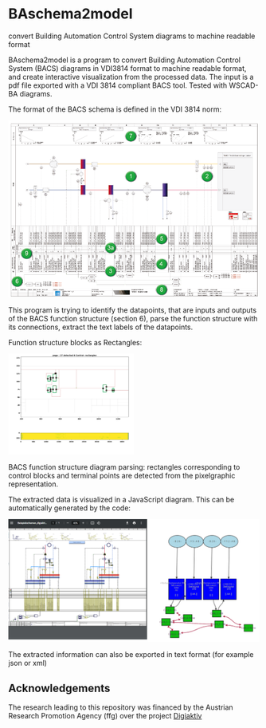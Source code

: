 # BAschema2model
convert Building Automation Control System diagrams to machine readable format

BAschema2model is a program to convert Building Automation Control System (BACS) diagrams 
in VDI3814 format to machine readable format, and create interactive visualization from the processed data.
The input is a pdf file exported with a VDI 3814 compliant BACS tool. Tested with WSCAD-BA diagrams.

The format of the BACS schema is defined in the VDI 3814 norm:

![VDI 3814 norm for BACS schema](./docs/BACS_VDI3814.PNG)

This program is trying to identify the datapoints, that are inputs and outputs of the BACS function structure (section 6), 
parse the function structure with its connections, extract the text labels of the datapoints.

Function structure blocks as Rectangles: 

<img src="./results/RectangleDetection.png" alt ="detected rectangles correspond to control blocks in the BACS function structure section. Below is the pixelgraphical image which 
is extracted from the pdf, and used to find the rectangles" width = "50%" />

BACS function structure diagram parsing: rectangles corresponding to control blocks and terminal points are detected from the pixelgraphic representation.

The extracted data is visualized in a JavaScript diagram. This can be automatically generated by the code:

![resulting JavaScript diagram for example page 8 ](./results/res_page8.PNG)



The extracted information can also be exported in text format (for example json or xml)

## Acknowledgements
The research leading to this repository was financed by the Austrian Research Promotion Agency (ffg) over the project [Digiaktiv](https://projekte.ffg.at/projekt/3793874)